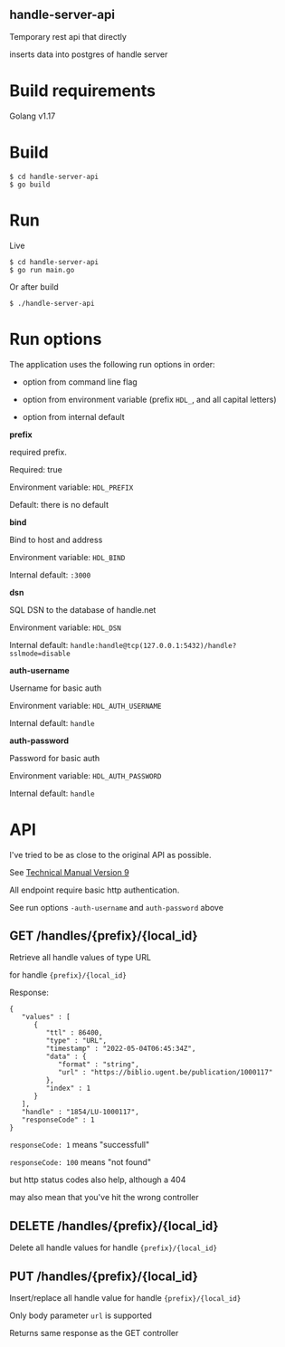 handle-server-api
-----------

Temporary rest api that directly

inserts data into postgres of handle server

# Build requirements

Golang v1.17

# Build

```
$ cd handle-server-api
$ go build
```

# Run

Live

```
$ cd handle-server-api
$ go run main.go
```

Or after build

```
$ ./handle-server-api
```

# Run options

The application uses the following run options in order:

* option from command line flag

* option from environment variable (prefix `HDL_`, and all capital letters)

* option from internal default

**prefix**

  required prefix.

  Required: true

  Environment variable: `HDL_PREFIX`

  Default: there is no default

**bind**

  Bind to host and address

  Environment variable: `HDL_BIND`

  Internal default: `:3000`

**dsn**

  SQL DSN to the database of handle.net

  Environment variable: `HDL_DSN`

  Internal default: `handle:handle@tcp(127.0.0.1:5432)/handle?sslmode=disable`

**auth-username**

  Username for basic auth

  Environment variable: `HDL_AUTH_USERNAME`

  Internal default: `handle`

**auth-password**

  Password for basic auth

  Environment variable: `HDL_AUTH_PASSWORD`

  Internal default: `handle`

# API

I've tried to be as close to the original API as possible.

See [Technical Manual Version 9](http://www.handle.net/tech_manual/HN_Tech_Manual_9.pdf)

All endpoint require basic http authentication.

See run options `-auth-username` and `auth-password` above

## GET /handles/{prefix}/{local_id}

Retrieve all handle values of type URL

for handle `{prefix}/{local_id}`

Response:

```
{
   "values" : [
      {
         "ttl" : 86400,
         "type" : "URL",
         "timestamp" : "2022-05-04T06:45:34Z",
         "data" : {
            "format" : "string",
            "url" : "https://biblio.ugent.be/publication/1000117"
         },
         "index" : 1
      }
   ],
   "handle" : "1854/LU-1000117",
   "responseCode" : 1
}
```

`responseCode: 1` means "successfull"

`responseCode: 100` means "not found"

but http status codes also help, although a 404

may also mean that you've hit the wrong controller

## DELETE /handles/{prefix}/{local_id}

Delete all handle values for handle `{prefix}/{local_id}`

## PUT /handles/{prefix}/{local_id}

Insert/replace all handle value for handle `{prefix}/{local_id}`

Only body parameter `url` is supported

Returns same response as the GET controller
